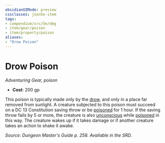 ```yaml
---
obsidianUIMode: preview
cssclasses: json5e-item
tags:
- compendium/src/5e/dmg
- item/gear/poison
- item/property/poison
aliases: 
- "Drow Poison"
---
```

# Drow Poison
*Adventuring Gear, poison*  

- **Cost**: 200 gp

This poison is typically made only by the [drow](z_compendium/bestiary/humanoid/drow.md), and only in a place far removed from sunlight. A creature subjected to this poison must succeed on a DC 13 Constitution saving throw or be [poisoned](z_compendium/rules/conditions.md#poisoned) for 1 hour. If the saving throw fails by 5 or more, the creature is also [unconscious](z_compendium/rules/conditions.md#unconscious) while [poisoned](z_compendium/rules/conditions.md#poisoned) in this way. The creature wakes up if it takes damage or if another creature takes an action to shake it awake.

*Source: Dungeon Master's Guide p. 258. Available in the SRD.*